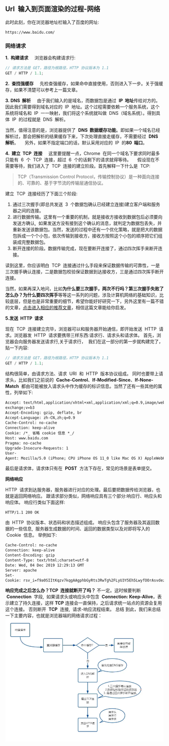 ## Url  输入到页面渲染的过程-网络

此时此刻，你在浏览器地址栏输入了百度的网址:

```
https://www.baidu.com/
```

### 网络请求

**1.  构建请求**
    浏览器会构建请求行:

```js
// 请求方法是 GET，路径为根路径，HTTP 协议版本为 1.1
GET / HTTP / 1.1;
```

**2.  查找强缓存**
    先检查强缓存，如果命中直接使用，否则进入下一步。关于强缓存，如果不清楚可以参考上一篇文章。

**3. DNS  解析**
    由于我们输入的是域名，而数据包是通过  **IP  地址**传给对方的。因此我们需要得到域名对应的  IP  地址。这个过程需要依赖一个服务系统，这个系统将域名和  IP  一一映射，我们将这个系统就叫做  DNS（域名系统）。得到具体  IP  的过程就是  DNS  解析。

当然，值得注意的是，浏览器提供了  **DNS  数据缓存功能**。即如果一个域名已经解析过，那会把解析的结果缓存下来，下次处理直接走缓存，不需要经过  **DNS  解析**。
    另外，如果不指定端口的话，默认采用对应的  IP  的**80  端口**。

**4.  建立  TCP  连接**
    这里要提醒一点，Chrome  在同一个域名下要求同时最多只能有  6  个  TCP  连接，超过  6  个的话剩下的请求就得等待。
    假设现在不需要等待，我们进入了  TCP  连接的建立阶段。首先解释一下什么是  TCP:

> TCP（Transmission Control Protocol，传输控制协议）是一种面向连接的、可靠的、基于字节流的传输层通信协议。

建立  TCP  连接经历了下面三个阶段:

1. 通过三次握手(即总共发送  3  个数据包确认已经建立连接)建立客户端和服务器之间的连接。
2. 进行数据传输。这里有一个重要的机制，就是接收方接收到数据包后必须要向发送方确认,  如果发送方没有接到这个确认的消息，就判定为数据包丢失，并重新发送该数据包。当然，发送的过程中还有一个优化策略，就是把大的数据包拆成一个个小包，依次传输到接收方，接收方按照这个小包的顺序把它们组装成完整数据包。
3. 断开连接的阶段。数据传输完成，现在要断开连接了，通过四次挥手来断开连接。

读到这里，你应该明白  TCP  连接通过什么手段来保证数据传输的可靠性，一是三次握手确认连接，二是数据包校验保证数据到达接收方，三是通过四次挥手断开连接。

当然，如果再深入地问，比如**为什么要三次握手，两次不行吗？第三次握手失败了怎么办？为什么要四次挥手**等等这一系列的问题，涉及计算机网络的基础知识，比较底层，但是也是非常重要的细节，希望你能好好研究一下，另外这里有一篇不错的文章，[点击进入相应的推荐文章](https://zhuanlan.zhihu.com/p/86426969)，相信这篇文章能给你启发。

**5.发送  HTTP  请求**

现在  TCP  连接建立完毕，浏览器可以和服务器开始通信，即开始发送  HTTP  请求。浏览器发  HTTP  请求要携带三样东西:请求行、请求头和请求体。
首先，浏览器会向服务器发送请求行,关于请求行，  我们在这一部分的第一步就构建完了，贴一下内容:

```js
// 请求方法是 GET，路径为根路径，HTTP 协议版本为 1.1
GET / HTTP / 1.1;
```

结构很简单，由请求方法、请求  URI  和  HTTP  版本协议组成。
同时也要带上请求头，比如我们之前说的  **Cache-Control**、**If-Modified-Since**、**If-None-Match**  都由可能被放入请求头中作为缓存的标识信息。当然了还有一些其他的属性，列举如下:

```
Accept: text/html,application/xhtml+xml,application/xml;q=0.9,image/webp,image/apng,_/_;q=0.8,application/signed-exchange;v=b3
Accept-Encoding: gzip, deflate, br
Accept-Language: zh-CN,zh;q=0.9
Cache-Control: no-cache
Connection: keep-alive
Cookie: /*_ 省略 cookie 信息 *_/
Host: www.baidu.com
Pragma: no-cache
Upgrade-Insecure-Requests: 1
User-Agent: Mozilla/5.0 (iPhone; CPU iPhone OS 11_0 like Mac OS X) AppleWebKit/604.1.38 (KHTML, like Gecko) Version/11.0 Mobile/15A372 Safari/604.1
```

最后是请求体，请求体只有在  **POST**  方法下存在，常见的场景是表单提交。

**网络响应**

HTTP  请求到达服务器，服务器进行对应的处理。最后要把数据传给浏览器，也就是返回网络响应。
跟请求部分类似，网络响应具有三个部分:响应行、响应头和响应体。
响应行类似下面这样:

```
HTTP/1.1 200 OK
```

由  HTTP  协议版本、状态码和状态描述组成。
响应头包含了服务器及其返回数据的一些信息,  服务器生成数据的时间、返回的数据类型以及对即将写入的  Cookie  信息。
举例如下:

```
Cache-Control: no-cache
Connection: keep-alive
Content-Encoding: gzip
Content-Type: text/html;charset=utf-8
Date: Wed, 04 Dec 2019 12:29:13 GMT
Server: apache
Set-Cookie: rsv_i=f9a0SIItKqzv7kqgAAgphbGyRts3RwTg%2FLyU3Y5Eh5LwyfOOrAsvdezbay0QqkDqFZ0DfQXby4wXKT8Au8O7ZT9UuMsBq2k; path=/; domain=.baidu.com
```

**响应完成之后怎么办？TCP  连接就断开了吗？**
不一定。这时候要判断  **Connection**  字段,  如果请求头或响应头中包含  **Connection: Keep-Alive**，表示建立了持久连接，这样 **TCP** 连接会一直保持，之后请求统一站点的资源会复用这个连接。
否则断开  **TCP**  连接,  请求-响应流程结束。
总结
到此，我们来总结一下主要内容，也就是浏览器端的网络请求过程：
![](/浏览器/images/网络连接.png)
